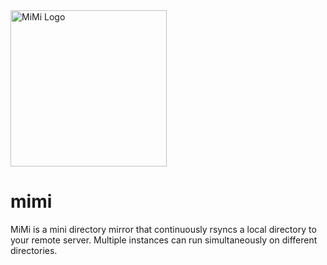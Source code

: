 

<img src="https://user-images.githubusercontent.com/4875080/34290483-77d72d98-e6ac-11e7-99f0-9efe6502ab81.png" alt="MiMi Logo" width="250" height="250">

# mimi
MiMi is a mini directory mirror that continuously rsyncs a local directory to your remote server. Multiple instances can run simultaneously on different directories.
